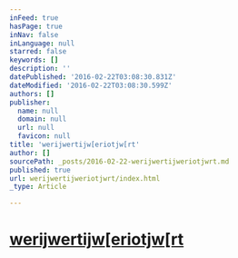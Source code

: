 ```yaml
---
inFeed: true
hasPage: true
inNav: false
inLanguage: null
starred: false
keywords: []
description: ''
datePublished: '2016-02-22T03:08:30.831Z'
dateModified: '2016-02-22T03:08:30.599Z'
authors: []
publisher:
  name: null
  domain: null
  url: null
  favicon: null
title: 'werijwertijw[eriotjw[rt'
author: []
sourcePath: _posts/2016-02-22-werijwertijweriotjwrt.md
published: true
url: werijwertijweriotjwrt/index.html
_type: Article

---
```

# [werijwertijw\[eriotjw\[rt][0]

[0]: www.neztsleep.com